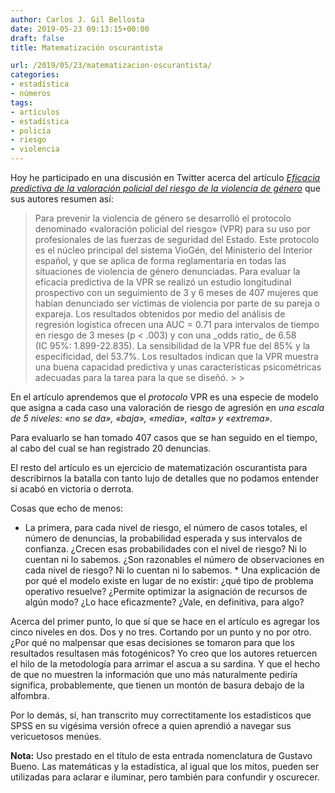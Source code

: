 ```yaml
---
author: Carlos J. Gil Bellosta
date: 2019-05-23 09:13:15+00:00
draft: false
title: Matematización oscurantista

url: /2019/05/23/matematizacion-oscurantista/
categories:
- estadística
- números
tags:
- artículos
- estadística
- policía
- riesgo
- violencia
---
```





Hoy he participado en una discusión en Twitter acerca del artículo _[Eficacia predictiva de la valoración policial del riesgo de la violencia de género](https://www.sciencedirect.com/science/article/pii/S1132055915000496)_ que sus autores resumen así:







<blockquote>Para prevenir la violencia de género se desarrolló el protocolo denominado «valoración policial del riesgo» (VPR) para su uso por profesionales de las fuerzas de seguridad del Estado. Este protocolo es el núcleo principal del sistema VioGén, del Ministerio del Interior español, y que se aplica de forma reglamentaria en todas las situaciones de violencia de género denunciadas. Para evaluar la eficacia predictiva de la VPR se realizó un estudio longitudinal prospectivo con un seguimiento de 3 y 6 meses de 407 mujeres que habían denunciado ser víctimas de violencia por parte de su pareja o expareja. Los resultados obtenidos por medio del análisis de regresión logística ofrecen una AUC = 0.71 para intervalos de tiempo en riesgo de 3 meses (p < .003) y con una _odds ratio_ de 6.58 (IC 95%: 1.899-22.835). La sensibilidad de la VPR fue del 85% y la especificidad, del 53.7%. Los resultados indican que la VPR muestra una buena capacidad predictiva y unas características psicométricas adecuadas para la tarea para la que se diseñó.
>
> </blockquote>







En el artículo aprendemos que el _protocolo_ VPR es una especie de modelo que asigna a cada caso una valoración de riesgo de agresión en _una escala de 5 niveles: «no se da», «baja», «media», «alta» y «extrema»_.







Para evaluarlo se han tomado 407 casos que se han seguido en el tiempo, al cabo del cual se han registrado 20 denuncias.







El resto del artículo es un ejercicio de matematización oscurantista para describirnos la batalla con tanto lujo de detalles que no podamos entender si acabó en victoria o derrota.







Cosas que echo de menos:





  * La primera, para cada nivel de riesgo, el número de casos totales, el número de denuncias, la probabilidad esperada y sus intervalos de confianza. ¿Crecen esas probabilidades con el nivel de riesgo? Ni lo cuentan ni lo sabemos. ¿Son razonables el número de observaciones en cada nivel de riesgo? Ni lo cuentan ni lo sabemos.  * Una explicación de por qué el modelo existe en lugar de no existir: ¿qué tipo de problema operativo resuelve? ¿Permite optimizar la asignación de recursos de algún modo? ¿Lo hace eficazmente? ¿Vale, en definitiva, para algo?





Acerca del primer punto, lo que sí que se hace en el artículo es agregar los cinco niveles en dos. Dos y no tres. Cortando por un punto y no por otro. ¿Por qué no malpensar que esas decisiones se tomaron para que los resultados resultasen más fotogénicos? Yo creo que los autores retuercen el hilo de la metodología para arrimar el ascua a su sardina. Y que el hecho de que no muestren la información que uno más naturalmente pediría significa, probablemente, que tienen un montón de basura debajo de la alfombra.







Por lo demás, sí, han transcrito muy correctitamente los estadísticos que SPSS en su vigésima versión ofrece a quien aprendió a navegar sus vericuetosos menúes.







**Nota:** Uso prestado en el título de esta entrada nomenclatura de Gustavo Bueno. Las matemáticas y la estadística, al igual que los mitos, pueden ser utilizadas para aclarar e iluminar, pero también para confundir y oscurecer.



